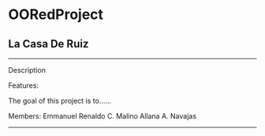 # OORedProject #

## La Casa De Ruiz ##
 - - - -

Description

Features:

The goal of this project is to......

Members:
Emmanuel Renaldo C. Malino
Allana A. Navajas

 - - - -
